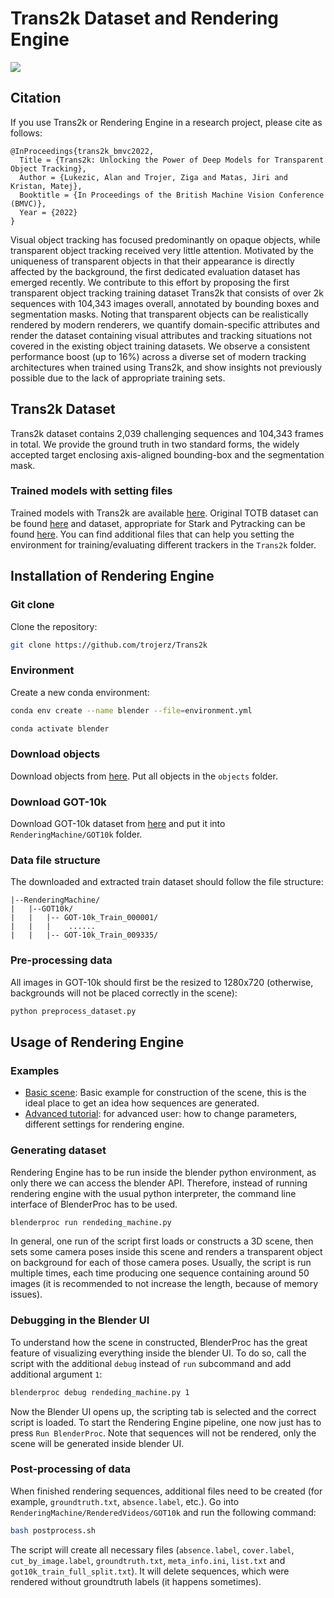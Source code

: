 # Trans2k Dataset and Rendering Engine

![](example.gif)


## Citation 

If you use Trans2k or Rendering Engine in a research project, please cite as follows:

```
@InProceedings{trans2k_bmvc2022,
  Title = {Trans2k: Unlocking the Power of Deep Models for Transparent Object Tracking},
  Author = {Lukezic, Alan and Trojer, Ziga and Matas, Jiri and Kristan, Matej},
  Booktitle = {In Proceedings of the British Machine Vision Conference (BMVC)},
  Year = {2022}
}
```

Visual object tracking has focused predominantly on opaque objects, while transparent object tracking received very little attention. Motivated by the uniqueness of transparent objects in that their appearance is directly affected by the background, the first dedicated evaluation dataset has emerged recently.
We contribute to this effort by proposing the first transparent object tracking training dataset Trans2k that consists of over 2k sequences with 104,343 images overall, annotated by bounding boxes and segmentation masks. Noting that transparent objects can be realistically rendered by modern renderers, we quantify domain-specific attributes and render the dataset containing visual attributes and tracking situations not covered in the existing object training datasets. We observe a consistent performance boost (up to 16%) across a diverse set of modern tracking architectures when trained using Trans2k, and show insights not previously possible due to the lack of appropriate training sets.


## Trans2k Dataset
Trans2k dataset contains 2,039 challenging sequences and 104,343 frames in total. We provide the ground truth in two standard forms, the widely accepted target enclosing axis-aligned bounding-box and the segmentation mask.


### Trained models with setting files
Trained models with Trans2k are available [here](https://drive.google.com/drive/folders/1EjXEqPa2WuQtixvFkTG9_kzAhVdTp2xC?usp=sharing). Original TOTB dataset can be found [here](https://hengfan2010.github.io/projects/TOTB/) and dataset, appropriate for Stark and Pytracking can be found [here](https://drive.google.com/drive/folders/1vkrWedoy5_VoRXUmmZwrAu7rv5tImrhl?usp=sharing). You can find additional files that can help you setting the environment for training/evaluating different trackers in the `Trans2k` folder.

## Installation of Rendering Engine

### Git clone

Clone the repository:

```bash
git clone https://github.com/trojerz/Trans2k
```

### Environment

Create a new conda environment:

```bash
conda env create --name blender --file=environment.yml

conda activate blender
```

### Download objects

Download objects from [here](https://drive.google.com/drive/folders/1vX4Jf1Ej_wIdfaFyVgvno6_RbqMyrf8-?usp=sharing). Put all objects in the `objects` folder.

### Download GOT-10k
Download GOT-10k dataset from [here](http://got-10k.aitestunion.com/downloads_dataset/full_data) and put it into `RenderingMachine/GOT10k` folder.

### Data file structure
The downloaded and extracted train dataset should follow the file structure:

```
|--RenderingMachine/
|   |--GOT10k/
|   |   |-- GOT-10k_Train_000001/
|   |   |    ......
|   |   |-- GOT-10k_Train_009335/
```

### Pre-processing data
All images in GOT-10k should first be the resized to 1280x720 (otherwise, backgrounds will not be placed correctly in the scene):

```bash
python preprocess_dataset.py
```

## Usage of Rendering Engine

### Examples

* [Basic scene](Examples/basic_scene/README.md): Basic example for construction of the scene, this is the ideal place to get an idea how sequences are generated.
* [Advanced  tutorial](Examples/advanced/README.md): for advanced user: how to change parameters, different settings for rendering engine.

### Generating dataset


Rendering Engine has to be run inside the blender python environment, as only there we can access the blender API. 
Therefore, instead of running rendering engine with the usual python interpreter, the command line interface of BlenderProc has to be used.

```bash
blenderproc run rendeding_machine.py
```

In general, one run of the script first loads or constructs a 3D scene, then sets some camera poses inside this scene and renders a transparent object on background for each of those camera poses. Usually, the script is run multiple times, each time producing one sequence containing around 50 images (it is recommended to not increase the length, because of memory issues).

### Debugging in the Blender UI

To understand how the scene in constructed, BlenderProc has the great feature of visualizing everything inside the blender UI.
To do so, call the script with the additional `debug` instead of `run` subcommand and add additional argument `1`:

```bash
blenderproc debug rendeding_machine.py 1
```

Now the Blender UI opens up, the scripting tab is selected and the correct script is loaded. To start the Rendering Engine pipeline, one now just has to press `Run BlenderProc`. Note that sequences will not be rendered, only the scene will be generated inside blender UI.

### Post-processing of data

When finished rendering sequences, additional files need to be created (for example, `groundtruth.txt`, `absence.label`, etc.). Go into `RenderingMachine/RenderedVideos/GOT10k` and run the following command:

```bash
bash postprocess.sh
```

The script will create all necessary files (`absence.label`, `cover.label`, `cut_by_image.label`, `groundtruth.txt`, `meta_info.ini`, `list.txt` and `got10k_train_full_split.txt`). It will delete sequences, which were rendered without groundtruth labels (it happens sometimes). 

